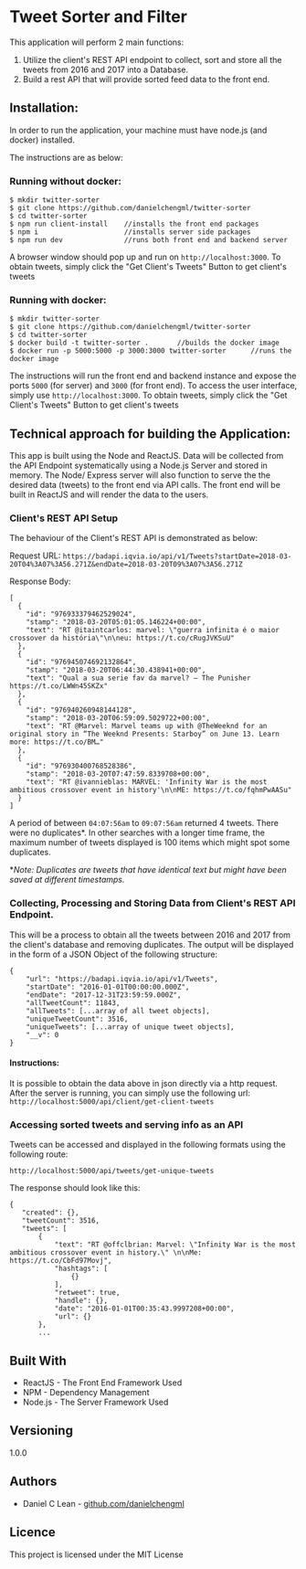 # Tweet Sorter and Filter

This application will perform 2 main functions:

1.  Utilize the client's REST API endpoint to collect, sort and store all the tweets from 2016 and 2017 into a Database.
1.  Build a rest API that will provide sorted feed data to the front end.

## Installation:

In order to run the application, your machine must have node.js (and docker) installed.

The instructions are as below:

### Running without docker:

```
$ mkdir twitter-sorter
$ git clone https://github.com/danielchengml/twitter-sorter
$ cd twitter-sorter
$ npm run client-install    //installs the front end packages
$ npm i                     //installs server side packages
$ npm run dev               //runs both front end and backend server
```

A browser window should pop up and run on `http://localhost:3000`. To obtain tweets, simply click the "Get Client's Tweets" Button to get client's tweets

### Running with docker:

```
$ mkdir twitter-sorter
$ git clone https://github.com/danielchengml/twitter-sorter
$ cd twitter-sorter
$ docker build -t twitter-sorter .       //builds the docker image
$ docker run -p 5000:5000 -p 3000:3000 twitter-sorter      //runs the docker image
```

The instructions will run the front end and backend instance and expose the ports `5000` (for server) and `3000` (for front end). To access the user interface, simply use `http://localhost:3000`. To obtain tweets, simply click the "Get Client's Tweets" Button to get client's tweets

## Technical approach for building the Application:

This app is built using the Node and ReactJS. Data will be collected from the API Endpoint systematically using a Node.js Server and stored in memory. The Node/ Express server will also function to serve the the desired data (tweets) to the front end via API calls. The front end will be built in ReactJS and will render the data to the users.

### Client's REST API Setup

The behaviour of the Client's REST API is demonstrated as below:

Request URL:
`https://badapi.iqvia.io/api/v1/Tweets?startDate=2018-03-20T04%3A07%3A56.271Z&endDate=2018-03-20T09%3A07%3A56.271Z`

Response Body:

```
[
  {
    "id": "976933379462529024",
    "stamp": "2018-03-20T05:01:05.146224+00:00",
    "text": "RT @itaintcarlos: marvel: \"guerra infinita é o maior crossover da história\"\n\neu: https://t.co/cRugJVKSuU"
  },
  {
    "id": "976945074692132864",
    "stamp": "2018-03-20T06:44:30.438941+00:00",
    "text": "Qual a sua serie fav da marvel? — The Punisher https://t.co/LWWn45SKZx"
  },
  {
    "id": "976940260948144128",
    "stamp": "2018-03-20T06:59:09.5029722+00:00",
    "text": "RT @Marvel: Marvel teams up with @TheWeeknd for an original story in “The Weeknd Presents: Starboy” on June 13. Learn more: https://t.co/BM…"
  },
  {
    "id": "976930400768528386",
    "stamp": "2018-03-20T07:47:59.8339708+00:00",
    "text": "RT @ivannieblas: MARVEL: 'Infinity War is the most ambitious crossover event in history'\n\nME: https://t.co/fqhmPwAASu"
  }
]
```

A period of between `04:07:56am` to `09:07:56am` returned 4 tweets. There were no duplicates\*. In other searches with a longer time frame, the maximum number of tweets displayed is 100 items which might spot some duplicates.

\*_Note: Duplicates are tweets that have identical text but might have been saved at different timestamps._

### Collecting, Processing and Storing Data from Client's REST API Endpoint.

This will be a process to obtain all the tweets between 2016 and 2017 from the client's database and removing duplicates. The output will be displayed in the form of a JSON Object of the following structure:

```
{
    "url": "https://badapi.iqvia.io/api/v1/Tweets",
    "startDate": "2016-01-01T00:00:00.000Z",
    "endDate": "2017-12-31T23:59:59.000Z",
    "allTweetCount": 11843,
    "allTweets": [...array of all tweet objects],
    "uniqueTweetCount": 3516,
    "uniqueTweets": [...array of unique tweet objects],
    "__v": 0
}
```

#### Instructions:

It is possible to obtain the data above in json directly via a http request. After the server is running, you can simply use the following url:
`http://localhost:5000/api/client/get-client-tweets`

### Accessing sorted tweets and serving info as an API

Tweets can be accessed and displayed in the following formats using the following route:

`http://localhost:5000/api/tweets/get-unique-tweets`

The response should look like this:

```
{
   "created": {},
   "tweetCount": 3516,
   "tweets": [
       {
           "text": "RT @offclbrian: Marvel: \"Infinity War is the most ambitious crossover event in history.\" \n\nMe: https://t.co/CbFd97Movj",
           "hashtags": [
               {}
           ],
           "retweet": true,
           "handle": {},
           "date": "2016-01-01T00:35:43.9997208+00:00",
           "url": {}
       },
       ...
```

## Built With

* ReactJS - The Front End Framework Used
* NPM - Dependency Management
* Node.js - The Server Framework Used

## Versioning

1.0.0

## Authors

* Daniel C Lean - [github.com/danielchengml](github.com/danielchengml)

## Licence

This project is licensed under the MIT License
